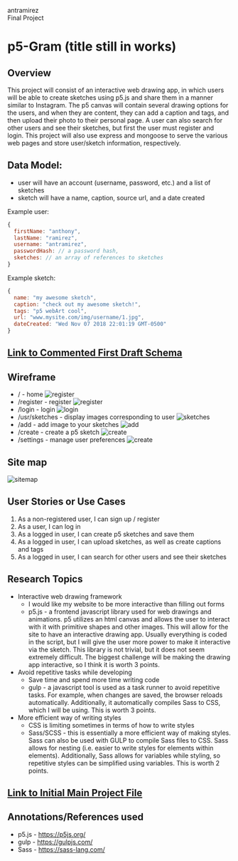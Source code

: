 antramirez   
Final Project

# p5-Gram (title still in works)

## Overview

This project will consist of an interactive web drawing app, in which users will be able to create sketches using p5.js and share them in a manner similar to Instagram. The p5 canvas will contain several drawing options for the users, and when they are content, they can add a caption and tags, and then upload their photo to their personal page. A user can also search for other users and see their sketches, but first the user must register and login. This project will also use express and mongoose to serve the various web pages and store user/sketch information, respectively.   


## Data Model:

* user will have an account (username, password, etc.) and a list of sketches
* sketch will have a name, caption, source url, and a date created

Example user:
```javascript
{
  firstName: "anthony",
  lastName: "ramirez",
  username: "antramirez",
  passwordHash: // a password hash,
  sketches: // an array of references to sketches
}
```

Example sketch:
```javascript
{
  name: "my awesome sketch",
  caption: "check out my awesome sketch!",
  tags: "p5 webArt cool",
  url: "www.mysite.com/img/username/1.jpg",
  dateCreated: "Wed Nov 07 2018 22:01:19 GMT-0500"  
}
````


## [Link to Commented First Draft Schema](src/db.js)


## Wireframe
* / - home
![register](documentation/home.jpg)
* /register - register
![register](documentation/register.png)
* /login - login
![login](documentation/login.png)
* /usr/sketches - display images corresponding to user
![sketches](documentation/sketches.png)
* /add - add image to your sketches
![add](documentation/add.png)
* /create - create a p5 sketch
![create](documentation/create.png)
* /settings - manage user preferences
![create](documentation/settings.png)


## Site map
![sitemap](documentation/sitemap.png)

## User Stories or Use Cases
1. As a non-registered user, I can sign up / register
2. As a user, I can log in
3. As a logged in user, I can create p5 sketches and save them
4. As a logged in user, I can upload sketches, as well as create captions and tags
5. As a logged in user, I can search for other users and see their sketches


## Research Topics
* Interactive web drawing framework
  * I would like my website to be more interactive than filling out forms
  * p5.js - a frontend javascript library used for web drawings and animations. p5 utilizes an html canvas and allows the user to interact with it with primitive shapes and other images. This will allow for the site to have an interactive drawing app. Usually everything is coded in the script, but I will give the user more power to make it interactive via the sketch. This library is not trivial, but it does not seem extremely difficult. The biggest challenge will be making the drawing app interactive, so I think it is worth 3 points.
* Avoid repetitive tasks while developing
  * Save time and spend more time writing code
  * gulp - a javascript tool is used as a task runner to avoid repetitive tasks. For example, when changes are saved, the browser reloads automatically. Additionally, it automatically compiles Sass to CSS, which I will be using. This is worth 3 points.
* More efficient way of writing styles
  * CSS is limiting sometimes in terms of how to write styles
  * Sass/SCSS - this is essentially a more efficient way of making styles. Sass can also be used with GULP to compile Sass files to CSS. Sass allows for nesting (i.e. easier to write styles for elements within elements). Additionally, Sass allows for variables while styling, so repetitive styles can be simplified using variables. This is worth 2 points.


## [Link to Initial Main Project File](src/app.js)


## Annotations/References used
* p5.js - https://p5js.org/
* gulp - https://gulpjs.com/
* Sass - https://sass-lang.com/

